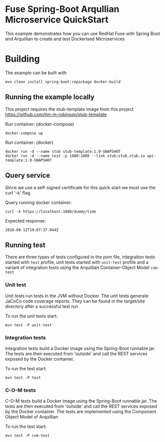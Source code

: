 # Fuse Spring-Boot Arqullian Microservice QuickStart

This example demonstrates how you can use RedHat Fuse with Spring Boot and Arquillian to create and test Dockerised Microservices

# Building

The example can be built with
```
mvn clean install spring-boot:repackage docker:build
```

## Running the example locally

This project requires the stub-template image from this project
https://github.com/tim-m-robinson/stub-template

Run container: (docker-compose)
```
docker-compose up
```
Run container: (docker)
```
docker run -d --name stub stub-template:1.0-SNAPSHOT
docker run -d --name test -p 1080:1080 --link stub:stub.stub.io api-template:1.0-SNAPSHOT
```
## Query service 
Since we use a self-signed certificate for this quick start we must use the curl '-k' flag

Query running docker container:
```
curl -k https://localhost:1080/dummy/time
```

Expected response:
```
2018-08-12T19:07:37.644Z

```
## Running test
There are three types of tests configured in the pom file, integration tests started with `test` profile, unit tests started with `unit-test` profile and a variant of integration tests using the Arquillian Container-Object Model `com-test`
### Unit test
Unit tests run tests in the JVM without Docker. The unit tests generate JaCoCo code coverage reports. They can be found in the target/site directory after a successful test run

To run the unit tests start: 
```
mvn test -P unit-test
```
### Integration tests
Integration tests build a Docker image using the Spring-Boot runnable jar. The tests are then executed from 'outside'
and call the REST services exposed by the Docker container.

To run the test start:
```
mvn test -P test
```
### C-O-M tests
C-O-M tests build a Docker image using the Spring-Boot runnable jar. The tests are then executed from 'outside'
and call the REST services exposed by the Docker container. The tests are implemented using the Component Object Model of Arquillian

To run the test start:
```
mvn test -P com-test
```